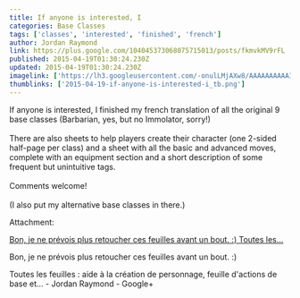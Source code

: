 ```yaml
---
title: If anyone is interested, I
categories: Base Classes
tags: ['classes', 'interested', 'finished', 'french']
author: Jordan Raymond
link: https://plus.google.com/104045373068075715013/posts/fkmvkMV9rFL
published: 2015-04-19T01:30:24.230Z
updated: 2015-04-19T01:30:24.230Z
imagelink: ['https://lh3.googleusercontent.com/-onulLMjAXw8/AAAAAAAAAAI/AAAAAAAAA8g/V_lnH6GZJqg/s100-c-k-no/photo.jpg']
thumblinks: ['2015-04-19-if-anyone-is-interested-i_tb.png']
---
```


If anyone is interested, I finished my french translation of all the original 9 base classes (Barbarian, yes, but no Immolator, sorry!)<br /><br />There are also sheets to help players create their character (one 2-sided half-page per class) and a sheet with all the basic and advanced moves, complete with an equipment section and a short description of some frequent but unintuitive tags.<br /><br />Comments welcome!<br /><br />(I also put my alternative base classes in there.)


Attachment:

<a href='https://plus.google.com/u/0/104045373068075715013/posts/VMDUmp3uqLH'>Bon, je ne prévois plus retoucher ces feuilles avant un bout. :) Toutes les…</a>


Bon, je ne prévois plus retoucher ces feuilles avant un bout. :)

Toutes les feuilles : aide à la création de personnage, feuille d'actions de base et…  -  Jordan Raymond - Google+